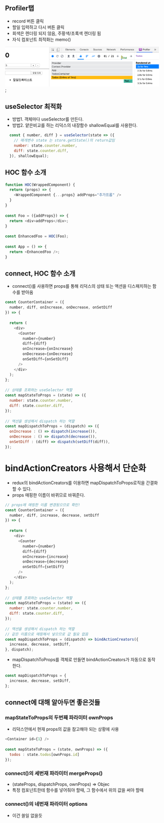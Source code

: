 ## Profiler탭
- record 버튼 클릭
- 할일 입력하고 다시 버튼 클릭
- 회색은 렌더링 되지 않음, 주황색/초록색 렌더링 됨
- 자식 컴포넌트 최적화는 memo()

![Profiler](./img/Profiler.png);

## useSelector 최적화
- 방법1. 객체마다 useSelector를 만든다.
- 방법2. 얕은비교를 하는 리덕스의 내장함수 shallowEqual를 사용한다.

```javascript
  const { number, diff } = useSelector(state => ({
    // 매개변수 state 는 store.getState()의 return값임
    number: state.counter.number,
    diff: state.counter.diff,
  }), shallowEqual); 
```

## HOC 함수 소개

```javascript
function HOC(WrappedComponent) {
  return (props) => {
    <WrappedComponent {...props} addProps="추가프롭" />
  }
}

const Foo = ({addProps}) => {
  return <div>addProps</div>;
}

const EnhancedFoo = HOC(Foo);

const App = () => {
  return <EnhancedFoo />;
}
```

## connect, HOC 함수 소개
- connect()를 사용하면 props를 통해 리덕스의 상태 또는 액션을 디스패치하는 함수를 받아옴

```javascript
const CounterContainer = ({
  number, diff, onIncrease, onDecrease, onSetDiff
}) => {

  return (
    <div>
      <Counter
        number={number}
        diff={diff}
        onIncrease={onIncrease}
        onDecrease={onDecrease}
        onSetDiff={onSetDiff}
      />
    </div>
  );
};

// 상태를 조회하는 useSelector 역할
const mapStateToProps = (state) => ({
  number: state.counter.number,
  diff: state.counter.diff,
});

// 액션을 생성해서 dispatch 하는 역할
const mapDispatchToProps = (dispatch) => ({
  onIncrease : () => dispatch(increase()),
  onDecrease : () => dispatch(decrease()),
  onSetDiff : (diff) => dispatch(setDiff(diff)),
});
```

# bindActionCreators 사용해서 단순화
- redux의 bindActionCreators를 이용하면 mapDispatchToProps로직을 간결화 할 수 있다.
- props 매핑한 이름이 바뀌므로 바꿔준다.

```javascript
// props에 매핑한 이름 변경됬으므로 확인!
const CounterContainer = ({
  number, diff, increase, decrease, setDiff
}) => {

  return (
    <div>
      <Counter
        number={number}
        diff={diff}
        onIncrease={increase}
        onDecrease={decrease}
        onSetDiff={setDiff}
      />
    </div>
  );
};

// 상태를 조회하는 useSelector 역할
const mapStateToProps = (state) => ({
  number: state.counter.number,
  diff: state.counter.diff,
});

// 액션을 생성해서 dispatch 하는 역할
// 같은 이름으로 매핑해서 넣으므로 값 필요 없음
const mapDispatchToProps = (dispatch) => bindActionCreators({
  increase, decrease, setDiff,
}, dispatch);
```

- mapDispatchToProps를 객체로 만들면 bindActionCreators가 자동으로 동작한다.
```javascript
const mapDispatchToProps = {
  increase, decrease, setDiff,
};
```

## connect에 대해 알아두면 좋은것들

### mapStateToProps의 두번째 파라미터 ownProps
- 리덕스안에서 현재 props의 값을 참고해야 되는 상황에 사용

```javascript
<Container id={1} />

const mapStateToProps = (state, ownProps) => ({
  todos : state.todos[ownProps.id]
});
```

### connect()의 세번재 파라미터 mergeProps()
- (stateProps, dispatchProps, ownProps) => Objec
- 특정 컴포넌트한테 함수를 넣어줘야 할때, 그 함수에서 위의 값을 써야 할때

### connect()의 네번재 파라미터 options 
- 이건 쓸일 없을듯

```javascript
```

```javascript
```

```javascript
```

```javascript
```

```javascript
```
